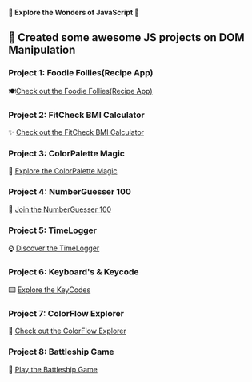 **🚀 Explore the Wonders of JavaScript 🌈**

## 🎨 Created some awesome JS projects on DOM Manipulation

### Project 1: Foodie Follies(Recipe App)
🍽️[Check out the Foodie Follies(Recipe App)](https://foodiefollies.netlify.app/)

### Project 2: FitCheck BMI Calculator
✨ [Check out the FitCheck BMI Calculator](https://github.com/ranjitgithub2001/JavaScript/blob/main/bmi.html)

### Project 3: ColorPalette Magic
🌈 [Explore the ColorPalette Magic](https://github.com/ranjitgithub2001/JavaScript/blob/main/colorSchemeChanger.html)

### Project 4: NumberGuesser 100
🔢 [Join the NumberGuesser 100](https://github.com/ranjitgithub2001/JavaScript/blob/main/guessTheNumber.html)

### Project 5: TimeLogger
⌚ [Discover the TimeLogger](https://github.com/ranjitgithub2001/JavaScript/blob/main/localTime.html)

### Project 6: Keyboard's & Keycode
⌨️ [Explore the KeyCodes](https://github.com/ranjitgithub2001/JavaScript/blob/main/seeKeyboardKey.html)

### Project 7: ColorFlow Explorer
🎨 [Check out the ColorFlow Explorer](https://github.com/ranjitgithub2001/JavaScript/blob/main/unlimitedColor.html)

### Project 8: Battleship Game
🚢 [Play the Battleship Game](https://github.com/ranjitgithub2001/JavaScript/blob/main/Battleship2.html)
